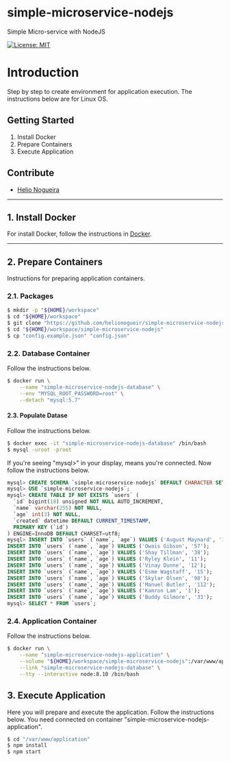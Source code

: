 # simple-microservice-nodejs
Simple Micro-service with NodeJS

[![License: MIT](https://img.shields.io/badge/License-MIT-yellow.svg)](https://opensource.org/licenses/MIT)

# Introduction 
Step by step to create environment for application execution. The instructions below are for Linux OS.

## Getting Started
1.	Install Docker
2.	Prepare Containers
3.	Execute Application

## Contribute
- [Helio Nogueira](mail:helio.nogueir@gmail.com)

---
## 1. Install Docker
For install Docker, follow the instructions in [Docker](https://www.docker.com/community-edition#/download).

---
## 2. Prepare Containers
Instructions for preparing application containers.

### 2.1. Packages
```bash
$ mkdir -p "${HOME}/workspace"
$ cd "${HOME}/workspace"
$ git clone "https://github.com/helionogueir/simple-microservice-nodejs.git"
$ cd "${HOME}/workspace/simple-microservice-nodejs"
$ cp "config.example.json" "config.json" 
```

### 2.2. Database Container
Follow the instructions below.

```bash
$ docker run \
    --name "simple-microservice-nodejs-database" \
    --env "MYSQL_ROOT_PASSWORD=root" \
    --detach "mysql:5.7"
```

#### 2.3. Populate Datase
Follow the instructions below.

```bash
$ docker exec -it "simple-microservice-nodejs-database" /bin/bash
$ mysql -uroot -proot
```

If you're seeing "mysql>" in your display, means you're connected. Now follow the instructions below. 

```sql
mysql> CREATE SCHEMA `simple-microservice-nodejs` DEFAULT CHARACTER SET utf8;
mysql> USE `simple-microservice-nodejs`;
mysql> CREATE TABLE IF NOT EXISTS `users` (
  `id` bigint(18) unsigned NOT NULL AUTO_INCREMENT,
  `name` varchar(255) NOT NULL,
  `age` int(3) NOT NULL,
  `created` datetime DEFAULT CURRENT_TIMESTAMP,
  PRIMARY KEY (`id`)
) ENGINE=InnoDB DEFAULT CHARSET=utf8;
mysql> INSERT INTO `users` (`name`, `age`) VALUES ('August Maynard', '18');
INSERT INTO `users` (`name`, `age`) VALUES ('Owais Gibson', '57');
INSERT INTO `users` (`name`, `age`) VALUES ('Shay Tillman', '38');
INSERT INTO `users` (`name`, `age`) VALUES ('Ryley Klein', '11');
INSERT INTO `users` (`name`, `age`) VALUES ('Vinay Dunne', '12');
INSERT INTO `users` (`name`, `age`) VALUES ('Esme Wagstaff', '15');
INSERT INTO `users` (`name`, `age`) VALUES ('Skylar Olsen', '98');
INSERT INTO `users` (`name`, `age`) VALUES ('Manuel Butler', '112');
INSERT INTO `users` (`name`, `age`) VALUES ('Kamron Lam', '1');
INSERT INTO `users` (`name`, `age`) VALUES ('Buddy Gilmore', '33');
mysql> SELECT * FROM `users`;
```

### 2.4. Application Container
Follow the instructions below.

```bash
$ docker run \
    --name "simple-microservice-nodejs-application" \
    --volume "${HOME}/workspace/simple-microservice-nodejs":/var/www/application \
    --link "simple-microservice-nodejs-database" \
    --tty --interactive node:8.10 /bin/bash
```

## 3. Execute Application
Here you will prepare and execute the application. Follow the instructions below. You need connected on container "simple-microservice-nodejs-application".

```bash
$ cd "/var/www/application"
$ npm install
$ npm start
```
